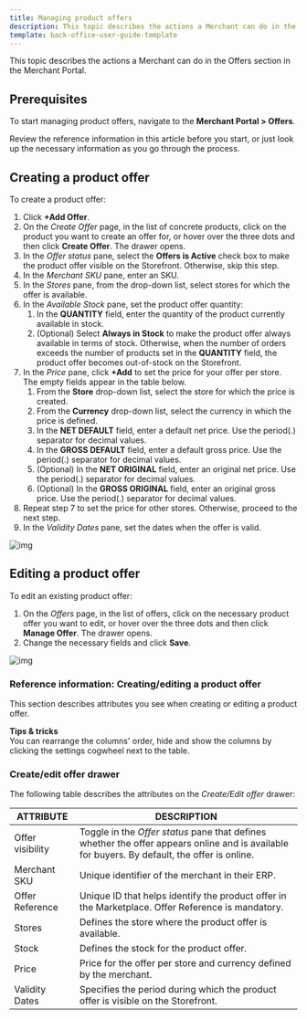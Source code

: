 ```yaml
---
title: Managing product offers
description: This topic describes the actions a Merchant can do in the Offers section in the Merchant Portal.
template: back-office-user-guide-template
---
```


This topic describes the actions a Merchant can do in the Offers section in the Merchant Portal.

## Prerequisites

To start managing product offers, navigate to the **Merchant Portal > Offers**.

Review the reference information in this article before you start, or just look up the necessary information as you go through the process.

## Creating a product offer

To create a product offer:

1. Click **+Add Offer**.
2. On the _Create Offer_ page, in the list of concrete products, click on the product you want to create an offer for, or hover over the three dots and then click **Create Offer**. The drawer opens.
3. In the _Offer status_ pane, select the **Offers is Active** check box to make the product offer visible on the Storefront. Otherwise, skip this step.
4. In the _Merchant SKU_ pane, enter an SKU.
5. In the _Stores_ pane, from the drop-down list, select stores for which the offer is available.
6. In the _Available Stock_ pane, set the product offer quantity:
    1. In the **QUANTITY** field, enter the quantity of the product currently available in stock.
    2. (Optional) Select **Always in Stock** to make the product offer always available in terms of stock. Otherwise, when the number of orders exceeds the number of products set in the **QUANTITY** field, the product offer becomes out-of-stock on the Storefront.
7. In the _Price_ pane, click **+Add** to set the price for your offer per store. The empty fields appear in the table below.
   1. From the **Store** drop-down list, select the store for which the price is created.
   1. From the **Currency** drop-down list, select the currency in which the price is defined.
   1. In the **NET DEFAULT** field, enter a default net price. Use the period(.) separator for decimal values.
   1. In the **GROSS DEFAULT** field, enter a default gross price. Use the period(.) separator for decimal values.
   1. (Optional) In the **NET ORIGINAL** field, enter an original net price. Use the period(.) separator for decimal values.
   1. (Optional) In the **GROSS ORIGINAL** field, enter an original gross price. Use the period(.) separator for decimal values.
8. Repeat step 7 to set the price for other stores. Otherwise, proceed to the next step.
9. In the _Validity Dates_ pane, set the dates when the offer is valid.

<div class="width-100">

![img](https://spryker.s3.eu-central-1.amazonaws.com/docs/Marketplace/user+guides/Merchant+Portal+user+guides/Offers/create-offers.gif)

</div>

## Editing a product offer

To edit an existing product offer:

1. On the _Offers_ page, in the list of offers, click on the necessary product offer you want to edit, or hover over the three dots and then click **Manage Offer**. The drawer opens.
2. Change the necessary fields and click **Save**.

<div class="width-100">

![img](https://spryker.s3.eu-central-1.amazonaws.com/docs/Marketplace/user+guides/Merchant+Portal+user+guides/Offers/edit-offers.gif)

</div>

### Reference information: Creating/editing a product offer

This section describes attributes you see when creating or editing a product offer.

**Tips & tricks**
<br>You can rearrange the columns' order, hide and show the columns by clicking the settings cogwheel next to the table.

### Create/edit offer drawer

The following table describes the attributes on the *Create/Edit offer* drawer:

| ATTRIBUTE | DESCRIPTION |
| ------------- | ------------- |
| Offer visibility | Toggle in the _Offer status_ pane that defines whether the offer appears online and is available for buyers. By default, the offer is online. |
| Merchant SKU     | Unique identifier of the merchant in their ERP.             |
| Offer Reference  | Unique ID that helps identify the product offer in the Marketplace. Offer Reference is mandatory. |
| Stores           | Defines the store where the product offer is available.      |
| Stock            | Defines the stock for the product offer.                     |
| Price            | Price for the offer per store and currency defined by the merchant. |
| Validity Dates   | Specifies the period during which the product offer is visible on the Storefront. |
